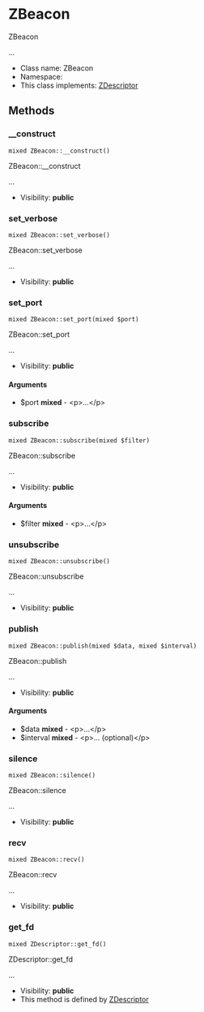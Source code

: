 ZBeacon
===============

ZBeacon

...


* Class name: ZBeacon
* Namespace: 
* This class implements: [ZDescriptor](ZDescriptor.md)






Methods
-------


### __construct

    mixed ZBeacon::__construct()

ZBeacon::__construct

...

* Visibility: **public**




### set_verbose

    mixed ZBeacon::set_verbose()

ZBeacon::set_verbose

...

* Visibility: **public**




### set_port

    mixed ZBeacon::set_port(mixed $port)

ZBeacon::set_port

...

* Visibility: **public**


#### Arguments
* $port **mixed** - &lt;p&gt;...&lt;/p&gt;



### subscribe

    mixed ZBeacon::subscribe(mixed $filter)

ZBeacon::subscribe

...

* Visibility: **public**


#### Arguments
* $filter **mixed** - &lt;p&gt;...&lt;/p&gt;



### unsubscribe

    mixed ZBeacon::unsubscribe()

ZBeacon::unsubscribe

...

* Visibility: **public**




### publish

    mixed ZBeacon::publish(mixed $data, mixed $interval)

ZBeacon::publish

...

* Visibility: **public**


#### Arguments
* $data **mixed** - &lt;p&gt;...&lt;/p&gt;
* $interval **mixed** - &lt;p&gt;... (optional)&lt;/p&gt;



### silence

    mixed ZBeacon::silence()

ZBeacon::silence

...

* Visibility: **public**




### recv

    mixed ZBeacon::recv()

ZBeacon::recv

...

* Visibility: **public**




### get_fd

    mixed ZDescriptor::get_fd()

ZDescriptor::get_fd

...

* Visibility: **public**
* This method is defined by [ZDescriptor](ZDescriptor.md)




